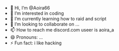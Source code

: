 - 👋 Hi, I’m @Aoira66
- 👀 I’m interested in coding
- 🌱 I’m currently learning how to raid and script
- 💞️ I’m looking to collaborate on ...
- 📫 How to reach me discord.com useer is aoira_a
- 😄 Pronouns: ...
- ⚡ Fun fact: i like hacking

<!---
Aoira66/Aoira66 is a ✨ special ✨ repository because its `README.md` (this file) appears on your GitHub profile.
You can click the Preview link to take a look at your changes.
--->
